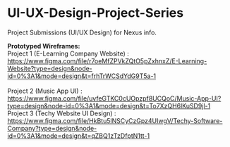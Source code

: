 # UI-UX-Design-Project-Series
Project Submissions (UI/UX Design) for Nexus info.

<b>Prototyped Wireframes:</b><br>
Project 1 (E-Learning Company Website) : https://www.figma.com/file/r7oeMfZPVkZQtO5pZxhnxZ/E-Learning-Website?type=design&node-id=0%3A1&mode=design&t=frhTrWCSdYdG9T5a-1<br><br>
Project 2 (Music App UI) : https://www.figma.com/file/uvfeGTKC0cUOpzpf8UCQoC/Music-App-UI?type=design&node-id=0%3A1&mode=design&t=To7XzQH6lKuSD9jl-1<br>
Project 3 (Techy Website UI Design) : https://www.figma.com/file/HkBtu5lNSCyCzGpz4UIwgV/Techy-Software-Company?type=design&node-id=0%3A1&mode=design&t=qZBQ1zTzDfptN1tt-1
